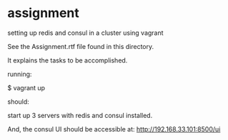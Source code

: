 # assignment
setting up redis and consul in a cluster using vagrant

See the Assignment.rtf file found in this directory.

It explains the tasks to be accomplished. 

running:

$ vagrant up 

should:

start up 3 servers with redis and consul installed. 

And, the consul UI should be accessible at: http://192.168.33.101:8500/ui

